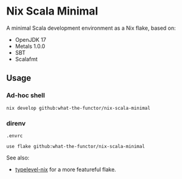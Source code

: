 # Nix Scala Minimal

A minimal Scala development environment as a Nix flake, based on:
- OpenJDK 17
- Metals 1.0.0
- SBT
- Scalafmt

## Usage

### Ad-hoc shell

```shell
nix develop github:what-the-functor/nix-scala-minimal
```

### direnv

`.envrc`
```
use flake github:what-the-functor/nix-scala-minimal
```

See also:
- [typelevel-nix](https://github.com/typelevel/typelevel-nix) for a more featureful flake.
